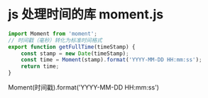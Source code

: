 # js 处理时间的库 moment.js

```js
import Moment from 'moment';
// 时间戳（毫秒）转化为标准时间格式
export function getFullTime(timeStamp) {
    const stamp = new Date(timeStamp);
    const time = Moment(stamp).format('YYYY-MM-DD HH:mm:ss');
    return time;
}
```

Moment(时间戳).format('YYYY-MM-DD HH:mm:ss')
